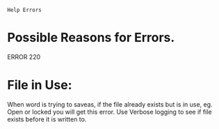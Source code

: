 

    
    Help Errors

Possible Reasons for Errors.
===========================
ERROR 220

File in Use:
============
When word is trying to saveas, if the file already exists but is in use, eg.
Open or locked you will get this error.  Use Verbose logging to see if file
exists before it is written to.


    
        